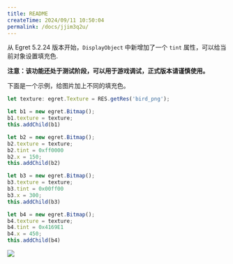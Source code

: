 ```yaml
---
title: README
createTime: 2024/09/11 10:50:04
permalink: /docs/jjim3q2u/
---
```


从 Egret 5.2.24 版本开始，`DisplayObject` 中新增加了一个 `tint` 属性，可以给当前对象设置填充色.

**注意：该功能还处于测试阶段，可以用于游戏调试，正式版本请谨慎使用。**

下面是一个示例，给图片加上不同的填充色。

```javascript
let texture: egret.Texture = RES.getRes('bird_png');

let b1 = new egret.Bitmap();
b1.texture = texture;
this.addChild(b1)

let b2 = new egret.Bitmap();
b2.texture = texture;
b2.tint = 0xff0000
b2.x = 150;
this.addChild(b2)

let b3 = new egret.Bitmap();
b3.texture = texture;
b3.tint = 0x00ff00
b3.x = 300;
this.addChild(b3)

let b4 = new egret.Bitmap();
b4.texture = texture;
b4.tint = 0x4169E1
b4.x = 450;
this.addChild(b4)
```

![](./p1.png)
